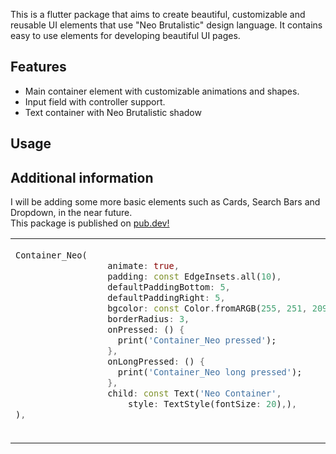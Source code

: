 

This is a flutter package that aims to create beautiful, customizable and reusable UI elements that use "Neo Brutalistic" design language. It contains easy to use elements for developing beautiful UI pages.

## Features

- Main container element with customizable animations and shapes.
- Input field with controller support.
- Text container with Neo Brutalistic shadow

## Usage

<table>

<tr>

<td>

```dart
Container_Neo(
                  animate: true,
                  padding: const EdgeInsets.all(10),
                  defaultPaddingBottom: 5,
                  defaultPaddingRight: 5,
                  bgcolor: const Color.fromARGB(255, 251, 209, 70),
                  borderRadius: 3,
                  onPressed: () {
                    print('Container_Neo pressed');
                  },
                  onLongPressed: () {
                    print('Container_Neo long pressed');
                  },
                  child: const Text('Neo Container',
                      style: TextStyle(fontSize: 20),),
),



```
</td>

<td>
<img src="https://github.com/user-attachments/assets/df6c1879-b58e-41a6-982a-d698d195239f" alt="">

</td>
</tr>


## Additional information

I will be adding some more basic elements such as Cards, Search Bars and Dropdown, in the near future. <br>
This package is published on  <a href="https://pub.dev/packages/neobrutalist_ui_elements">pub.dev!</a> 
